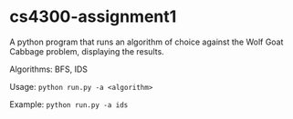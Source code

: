# cs4300-assignment1
A python program that runs an algorithm of choice against the Wolf Goat Cabbage problem, displaying the results.

Algorithms: BFS, IDS

Usage: `python run.py -a <algorithm>`

Example: `python run.py -a ids`